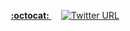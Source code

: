 <p align="center">
<strong align="left"> <a href="https://github.com/quick-perf/quickperf"> :octocat: </strong></a></strong>
&nbsp;&nbsp;&nbsp;
<a href="https://twitter.com/quickperf">       
   <img alt="Twitter URL" src="https://img.shields.io/twitter/url?label=Twitter&style=social&url=https%3A%2F%2Ftwitter.com%2Fquickperf">
</a>
</p>


